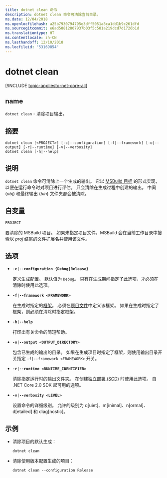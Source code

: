 ```yaml
---
title: dotnet clean 命令
description: dotnet clean 命令可清除当前目录。
ms.date: 12/04/2018
ms.openlocfilehash: a25b7930794795e3dff5051a8ca1dd1b9c261dfd
ms.sourcegitcommit: e6ad58812807937b03f5c581a219dcd7d1726b1d
ms.translationtype: HT
ms.contentlocale: zh-CN
ms.lasthandoff: 12/10/2018
ms.locfileid: "53169854"
---
```

# <a name="dotnet-clean"></a>dotnet clean

[!INCLUDE [topic-appliesto-net-core-all](../../../includes/topic-appliesto-net-core-all.md)]

## <a name="name"></a>name

`dotnet clean` - 清除项目输出。

## <a name="synopsis"></a>摘要

```
dotnet clean [<PROJECT>] [-c|--configuration] [-f|--framework] [-o|--output] [-r|--runtime] [-v|--verbosity]
dotnet clean [-h|--help]
```

## <a name="description"></a>说明

`dotnet clean` 命令可清除上一个生成的输出。 它以 [MSBuild 目标](/visualstudio/msbuild/msbuild-targets) 的形式实现，以便在运行命令时对项目进行评估。 只会清除在生成过程中创建的输出。 中间 (*obj*) 和最终输出 (*bin*) 文件夹都会被清除。

## <a name="arguments"></a>自变量

`PROJECT`

要清除的 MSBuild 项目。 如果未指定项目文件，MSBuild 会在当前工作目录中搜索以 *proj* 结尾的文件扩展名并使用该文件。

## <a name="options"></a>选项

* **`-c|--configuration {Debug|Release}`**

  定义生成配置。 默认值为 `Debug`。 只有在生成期间指定了此选项，才必须在清除时使用此选项。

* **`-f|--framework <FRAMEWORK>`**

  在生成时指定的[框架](../../standard/frameworks.md)。 必须在[项目文件](csproj.md)中定义该框架。 如果在生成时指定了框架，则必须在清除时指定框架。

* **`-h|--help`**

  打印出有关命令的简短帮助。

* **`-o|--output <OUTPUT_DIRECTORY>`**

  包含已生成的输出的目录。 如果在生成项目时指定了框架，则使用输出目录开关指定 `-f|--framework <FRAMEWORK>` 开关。

* **`-r|--runtime <RUNTIME_IDENTIFIER>`**

  清除指定运行时的输出文件夹。 在创建[独立部署 (SCD)](../deploying/index.md#self-contained-deployments-scd) 时使用此选项。 自 .NET Core 2.0 SDK 起可用的选项。

* **`-v|--verbosity <LEVEL>`**

  设置命令的详细级别。 允许的级别为 q[uiet]、m[inimal]、n[ormal]、d[etailed] 和 diag[nostic]。

## <a name="examples"></a>示例

* 清除项目的默认生成：

  ```console
  dotnet clean
  ```

* 清除使用版本配置生成的项目：

  ```console
  dotnet clean --configuration Release
  ```